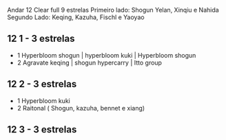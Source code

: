 Andar 12 Clear full 9 estrelas
Primeiro lado: Shogun Yelan, Xinqiu e Nahida
Segundo Lado: Keqing, Kazuha, Fischl e Yaoyao


## 12 1 - 3 estrelas
- 1
Hyperbloom shogun | hyperbloom kuki | Hyperbloom shogun
- 2
Agravate keqing | shogun hypercarry |  Itto group

## 12 2 - 3 estrelas
- 1
Hyperbloom kuki
- 2
Raitonal ( Shogun, kazuha, bennet e xiang)

## 12 3 - 3 estrelas
